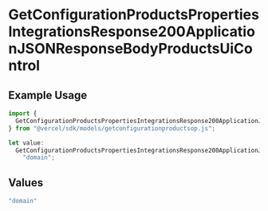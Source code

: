 # GetConfigurationProductsPropertiesIntegrationsResponse200ApplicationJSONResponseBodyProductsUiControl

## Example Usage

```typescript
import {
  GetConfigurationProductsPropertiesIntegrationsResponse200ApplicationJSONResponseBodyProductsUiControl,
} from "@vercel/sdk/models/getconfigurationproductsop.js";

let value:
  GetConfigurationProductsPropertiesIntegrationsResponse200ApplicationJSONResponseBodyProductsUiControl =
    "domain";
```

## Values

```typescript
"domain"
```